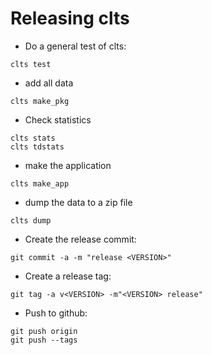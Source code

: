 
Releasing clts
================

- Do a general test of clts:

```
clts test
```

- add all data

```
clts make_pkg
```

- Check statistics

```
clts stats
clts tdstats
```

- make the application

```
clts make_app
```

- dump the data to a zip file

```
clts dump
```

- Create the release commit:
```shell
git commit -a -m "release <VERSION>"
```

- Create a release tag:
```
git tag -a v<VERSION> -m"<VERSION> release"
```

- Push to github:
```
git push origin
git push --tags
```

